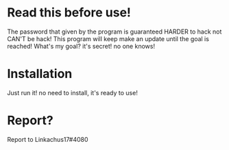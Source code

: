 # Read this before use!
The password that given by the program is guaranteed HARDER to hack not CAN'T be hack!
This program will keep make an update until the goal is reached!
What's my goal? it's secret! no one knows!

# Installation
Just run it! no need to install, it's ready to use!

# Report?
Report to Linkachus17#4080
